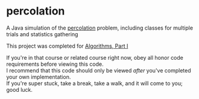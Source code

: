 # percolation
A Java simulation of the [percolation](https://en.wikipedia.org/wiki/Percolation_theory) problem, including classes for multiple trials and statistics gathering

This project was completed for [Algorithms, Part I](https://class.coursera.org/algs4partI-010)

If you're in that course or related course right now, obey all honor code requirements before viewing this code.  
I recommend that this code should only be viewed _after_ you've completed your own implementation.  
If you're super stuck, take a break, take a walk, and it will come to you; good luck.
